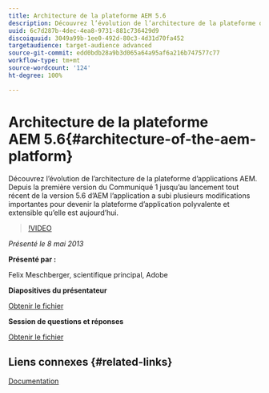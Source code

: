 ```yaml
---
title: Architecture de la plateforme AEM 5.6
description: Découvrez l’évolution de l’architecture de la plateforme d’applications AEM. Depuis la première version du Communiqué 1 jusqu’au lancement tout récent de la version 5.6 d’AEM, l’application a subi plusieurs modifications pour devenir la plateforme d’application polyvalente et extensible qu’elle est aujourd’hui.
uuid: 6c7d287b-4dec-4ea8-9731-881c736429d9
discoiquuid: 3049a99b-1ee0-492d-80c3-4d31d70fa452
targetaudience: target-audience advanced
source-git-commit: edd0bdb28a9b3d065a64a95af6a216b747577c77
workflow-type: tm+mt
source-wordcount: '124'
ht-degree: 100%

---
```


# Architecture de la plateforme AEM 5.6{#architecture-of-the-aem-platform}

Découvrez l’évolution de l’architecture de la plateforme d’applications AEM. Depuis la première version du Communiqué 1 jusqu’au lancement tout récent de la version 5.6 d’AEM l’application a subi plusieurs modifications importantes pour devenir la plateforme d’application polyvalente et extensible qu’elle est aujourd’hui.

>[!VIDEO](https://video.tv.adobe.com/v/19575/?quality=9)

*Présenté le 8 mai 2013*

**Présenté par :**

Felix Meschberger, scientifique principal, Adobe

**Diapositives du présentateur**

[Obtenir le fichier](assets/20130508-aem56-architecture.pdf)

**Session de questions et réponses**

[Obtenir le fichier](assets/questionsanswers-aem56-architecture.pdf)

## Liens connexes {#related-links}

[Documentation](https://docs.adobe.com/docs/en/cq/5-6-1/exploring/introduction.html?wcmmode=disabled)

<!--
[Get back to the Overview](https://helpx.adobe.com/experience-manager/kt/eseminars/gems/aem-index.html)
-->
